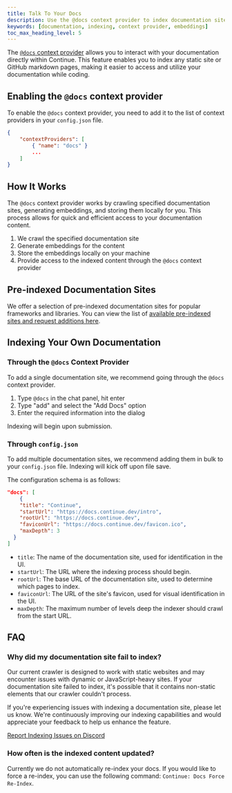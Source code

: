 ```yaml
---
title: Talk To Your Docs
description: Use the @docs context provider to index documentation sites for querying
keywords: [documentation, indexing, context provider, embeddings]
toc_max_heading_level: 5
---
```


The [`@docs` context provider](http://localhost:3000/customization/context-providers#documentation) allows you to interact with your documentation directly within Continue. This feature enables you to index any static site or GitHub markdown pages, making it easier to access and utilize your documentation while coding.

## Enabling the `@docs` context provider

To enable the `@docs` context provider, you need to add it to the list of context providers in your `config.json` file.

```json
{
    "contextProviders": [
        { "name": "docs" }
        ...
    ]
}
```

## How It Works

The `@docs` context provider works by crawling specified documentation sites, generating embeddings, and storing them locally for you. This process allows for quick and efficient access to your documentation content.

1. We crawl the specified documentation site
2. Generate embeddings for the content
3. Store the embeddings locally on your machine
4. Provide access to the indexed content through the `@docs` context provider

## Pre-indexed Documentation Sites

We offer a selection of pre-indexed documentation sites for popular frameworks and libraries. You can view the list of [available pre-indexed sites and request additions here](https://github.com/continuedev/continue/blob/main/core/indexing/docs/preIndexedDocs.ts).

## Indexing Your Own Documentation

### Through the `@docs` Context Provider

To add a single documentation site, we recommend going through the `@docs` context provider.

1. Type `@docs` in the chat panel, hit enter
2. Type "add" and select the "Add Docs" option
3. Enter the required information into the dialog

Indexing will begin upon submission.

### Through `config.json`

To add multiple documentation sites, we recommend adding them in bulk to your `config.json` file. Indexing will kick off upon file save.

The configuration schema is as follows:

```json
"docs": [
    {
    "title": "Continue",
    "startUrl": "https://docs.continue.dev/intro",
    "rootUrl": "https://docs.continue.dev",
    "faviconUrl": "https://docs.continue.dev/favicon.ico",
    "maxDepth": 3
  }
]
```

- `title`: The name of the documentation site, used for identification in the UI.
- `startUrl`: The URL where the indexing process should begin.
- `rootUrl`: The base URL of the documentation site, used to determine which pages to index.
- `faviconUrl`: The URL of the site's favicon, used for visual identification in the UI.
- `maxDepth`: The maximum number of levels deep the indexer should crawl from the start URL.

## FAQ

### Why did my documentation site fail to index?

Our current crawler is designed to work with static websites and may encounter issues with dynamic or JavaScript-heavy sites. If your documentation site failed to index, it's possible that it contains non-static elements that our crawler couldn't process.

If you're experiencing issues with indexing a documentation site, please let us know. We're continuously improving our indexing capabilities and would appreciate your feedback to help us enhance the feature.

<a href="https://discord.com/channels/1108621136150929458/1156679146932535376" className="button button--primary">Report Indexing Issues on Discord</a>

### How often is the indexed content updated?

Currently we do not automatically re-index your docs. If you would like to force a re-index, you can use the following command: `Continue: Docs Force Re-Index`.
